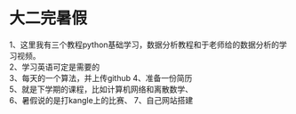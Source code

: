 # 大二完暑假
1、这里我有三个教程python基础学习，数据分析教程和于老师给的数据分析的学习视频。  
2、学习英语可定是需要的  
3、每天的一个算法，并上传github
4、准备一份简历  
5、就是下学期的课程，比如计算机网络和离散数学、  
6、暑假说的是打kangle上的比赛、
7、自己网站搭建  
